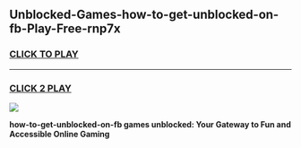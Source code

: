 
## Unblocked-Games-how-to-get-unblocked-on-fb-Play-Free-rnp7x
<h3>
<a href="https://premium76.site?title=how-to-get-unblocked-on-fb&ref=18A1">CLICK TO PLAY</a></h3>
<hr>

<h3>
<a href="https://premium76.site?title=how-to-get-unblocked-on-fb&ref=18A1">CLICK 2 PLAY</a>
  
</h3>

<a href="https://premium76.site?title=how-to-get-unblocked-on-fb&ref=18A1"><img src="https://clearcache.store/games.png"></a>


**how-to-get-unblocked-on-fb games unblocked: Your Gateway to Fun and Accessible Online Gaming**
